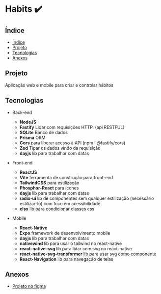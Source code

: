 # Habits ✔️

## Índice
* [Índice](#índice)
* [Projeto](#projeto)
* [Tecnologias](#tecnologias)
* [Anexos](#anexos)

## Projeto
Aplicação web e mobile para criar e controlar hábitos


## Tecnologias
* Back-end
  * __NodeJS__
  * __Fastify__ Lidar com requisições HTTP. (api RESTFUL)
  * __SQLite__ Banco de dados
  * __Prisma__ ORM
  * __Cors__ para liberar acesso à API (npm i @fastify/cors)
  * __Zod__ Tipar os dados vindo da requisição
  * __dayjs__ lib para trabalhar com datas

* Front-end
  * __ReactJS__
  * __Vite__ ferramenta de construção para front-end
  * __TailwindCSS__ para estilização
  * __Phosphor-React__ para ícones
  * __dayjs__ lib para trabalhar com datas
  * __radix-ui__ lib de componentes sem qualquer estilização (necessário estilizar-lo) com foco em acessibilidade
  * __clsx__ lib para condicionar classes css
  <!-- * __Axios__ para acessar API -->
* Mobile
    * __React-Native__
    * __Expo__ framework de desenvolvimento mobile
    * __dayjs__ lib para trabalhar com datas
    * __nativewind__ lib para usar o tailwind no react-native
    * __react-native-svg__ lib para lidar com svg no react-native
    * __react-native-svg-transformer__ lib para usar svg como componente
    * __React-Navigation__ lib para navegação de telas

## Anexos
* [Projeto no figma](https://www.figma.com/community/file/1195326661124171197)
